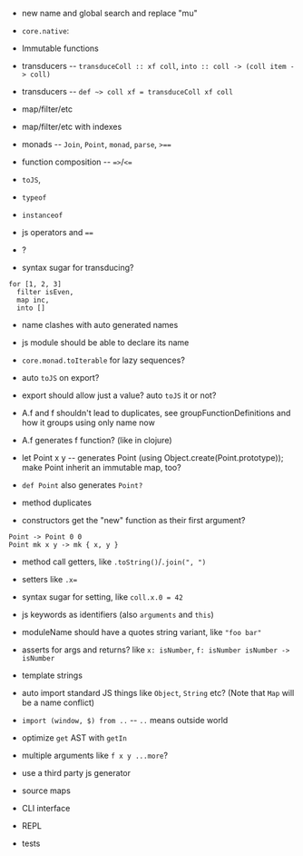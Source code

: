 - new name and global search and replace "mu"

- `core.native`:
- Immutable functions
- transducers -- `transduceColl :: xf coll`, `into :: coll -> (coll item -> coll)`
- transducers -- `def ~> coll xf = transduceColl xf coll`
- map/filter/etc
- map/filter/etc with indexes
- monads -- `Join`, `Point`, `monad`, `parse`, `>==`
- function composition -- `=>`/`<=`
- `toJS`,
- `typeof`
- `instanceof`
- js operators and `==`
- ?

- syntax sugar for transducing?
```
for [1, 2, 3]
  filter isEven,
  map inc,
  into []
```


- name clashes with auto generated names


- js module should be able to declare its name


- `core.monad.toIterable` for lazy sequences?


- auto `toJS` on export?
- export should allow just a value? auto `toJS` it or not?


- A.f and f shouldn't lead to duplicates, see groupFunctionDefinitions and how it groups using only name now
- A.f generates f function? (like in clojure)
- let Point x y -- generates Point (using Object.create(Point.prototype)); make Point inherit an immutable map, too?
- `def Point` also generates `Point?`
- method duplicates
- constructors get the "new" function as their first argument?
```
Point -> Point 0 0
Point mk x y -> mk { x, y }
```


- method call getters, like `.toString()`/`.join(", ")`
- setters like `.x=`
- syntax sugar for setting, like `coll.x.0 = 42`


- js keywords as identifiers (also `arguments` and `this`)
- moduleName should have a quotes string variant, like `"foo bar"`
- asserts for args and returns? like `x: isNumber`, `f: isNumber isNumber -> isNumber`
- template strings
- auto import standard JS things like `Object`, `String` etc? (Note that `Map` will be a name conflict)
- `import (window, $) from ..` -- `..` means outside world
- optimize `get` AST with `getIn`
- multiple arguments like `f x y ...more`?
- use a third party js generator
- source maps
- CLI interface
- REPL
- tests
